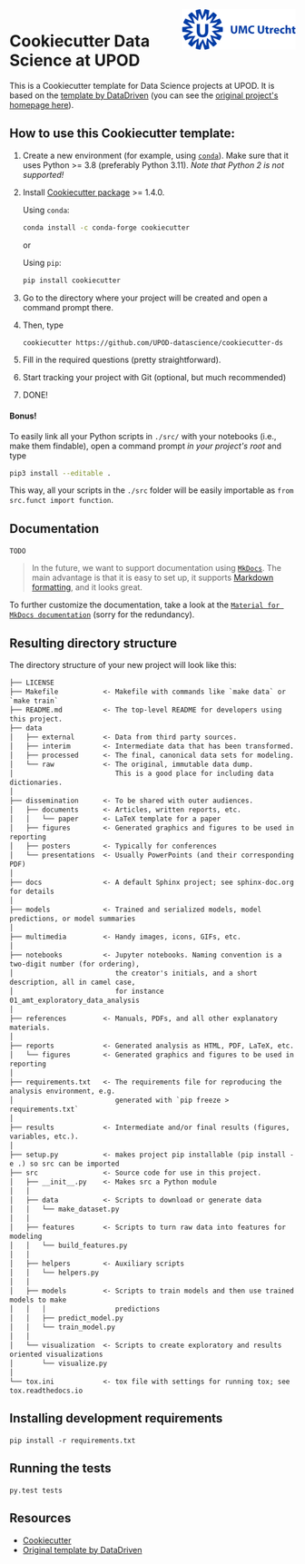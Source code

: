 <img src="./multimedia/umc_utrecht.png" width=200 align="right">

# Cookiecutter Data Science at UPOD

This is a Cookiecutter template for Data Science projects at UPOD. It is based on the [template by DataDriven](https://github.com/drivendata/cookiecutter-data-science/tree/master) (you can see the [original project's homepage here](http://drivendata.github.io/cookiecutter-data-science/)).


## How to use this Cookiecutter template:

1. Create a new environment (for example, using [`conda`](https://docs.conda.io/projects/conda/en/latest/user-guide/tasks/manage-environments.html#creating-an-environment-with-commands)). Make sure that it uses Python >= 3.8 (preferably Python 3.11). *Note that Python 2 is not supported!*
1. Install [Cookiecutter package](http://cookiecutter.readthedocs.org/en/latest/installation.html) >= 1.4.0.

   Using `conda`:

   ``` bash
   conda install -c conda-forge cookiecutter
   ```

   or

   Using `pip`:
   ``` bash
   pip install cookiecutter
   ```
1. Go to the directory where your project will be created and open a command prompt there.
1. Then, type

   ``` bash
   cookiecutter https://github.com/UPOD-datascience/cookiecutter-ds	
   ```
1. Fill in the required questions (pretty straightforward).
1. Start tracking your project with Git (optional, but much recommended)
1. DONE!

#### Bonus!
To easily link all your Python scripts in `./src/` with your notebooks (i.e., make them findable), open a command prompt *in your project's root* and type

``` bash
pip3 install --editable .
```
This way, all your scripts in the `./src` folder will be easily importable as `from src.funct import function`. 
  
## Documentation
`TODO`

> In the future, we want to support documentation using [`MkDocs`](https://www.mkdocs.org/). The main advantage is that it is easy to set up, it supports [Markdown formatting](https://www.markdownguide.org/), and it looks great.

To further customize the documentation, take a look at the [`Material for MkDocs documentation`](https://squidfunk.github.io/mkdocs-material/setup/) (sorry for the redundancy).


## Resulting directory structure

The directory structure of your new project will look like this:

```
├── LICENSE
├── Makefile           <- Makefile with commands like `make data` or `make train`
├── README.md          <- The top-level README for developers using this project.
├── data
│   ├── external       <- Data from third party sources.
│   ├── interim        <- Intermediate data that has been transformed.
│   ├── processed      <- The final, canonical data sets for modeling.
│   └── raw            <- The original, immutable data dump. 
│                         This is a good place for including data dictionaries.
│
├── dissemination      <- To be shared with outer audiences.
│   ├── documents      <- Articles, written reports, etc.
│   │   └── paper      <- LaTeX template for a paper
│   ├── figures        <- Generated graphics and figures to be used in reporting
│   ├── posters        <- Typically for conferences
│   └── presentations  <- Usually PowerPoints (and their corresponding PDF)
│
├── docs               <- A default Sphinx project; see sphinx-doc.org for details
│
├── models             <- Trained and serialized models, model predictions, or model summaries
│
├── multimedia         <- Handy images, icons, GIFs, etc.
│
├── notebooks          <- Jupyter notebooks. Naming convention is a two-digit number (for ordering),
│                         the creator's initials, and a short description, all in camel case, 
│                         for instance 01_amt_exploratory_data_analysis
│
├── references         <- Manuals, PDFs, and all other explanatory materials.
│
├── reports            <- Generated analysis as HTML, PDF, LaTeX, etc.
│   └── figures        <- Generated graphics and figures to be used in reporting
│
├── requirements.txt   <- The requirements file for reproducing the analysis environment, e.g.
│                         generated with `pip freeze > requirements.txt`
│
├── results            <- Intermediate and/or final results (figures, variables, etc.).
│
├── setup.py           <- makes project pip installable (pip install -e .) so src can be imported
├── src                <- Source code for use in this project.
│   ├── __init__.py    <- Makes src a Python module
│   │
│   ├── data           <- Scripts to download or generate data
│   │   └── make_dataset.py
│   │
│   ├── features       <- Scripts to turn raw data into features for modeling
│   │   └── build_features.py
│   │
│   ├── helpers        <- Auxiliary scripts
│   │   └── helpers.py
│   │
│   ├── models         <- Scripts to train models and then use trained models to make
│   │   │                 predictions
│   │   ├── predict_model.py
│   │   └── train_model.py
│   │
│   └── visualization  <- Scripts to create exploratory and results oriented visualizations
│       └── visualize.py
│
└── tox.ini            <- tox file with settings for running tox; see tox.readthedocs.io
```

## Installing development requirements

    pip install -r requirements.txt


## Running the tests

    py.test tests


## Resources
* [Cookiecutter](https://github.com/cookiecutter/cookiecutter)
* [Original template by DataDriven](https://github.com/drivendata/cookiecutter-data-science/tree/master)

